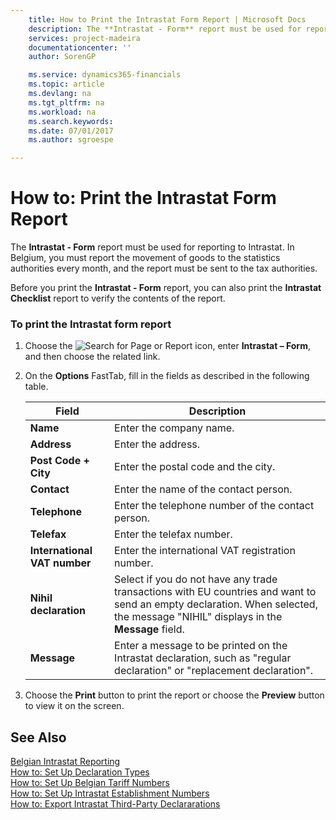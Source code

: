```yaml
---
    title: How to Print the Intrastat Form Report | Microsoft Docs
    description: The **Intrastat - Form** report must be used for reporting to Intrastat. In Belgium, you must report the movement of goods to the statistics authorities every month, and the report must be sent to the tax authorities.
    services: project-madeira
    documentationcenter: ''
    author: SorenGP

    ms.service: dynamics365-financials
    ms.topic: article
    ms.devlang: na
    ms.tgt_pltfrm: na
    ms.workload: na
    ms.search.keywords:
    ms.date: 07/01/2017
    ms.author: sgroespe

---
```

# How to: Print the Intrastat Form Report
The **Intrastat - Form** report must be used for reporting to Intrastat. In Belgium, you must report the movement of goods to the statistics authorities every month, and the report must be sent to the tax authorities.  
  
 Before you print the **Intrastat - Form** report, you can also print the **Intrastat Checklist** report to verify the contents of the report.  
  
### To print the Intrastat form report  
  
1.  Choose the ![Search for Page or Report](media/ui-search/search_small.png "Search for Page or Report icon") icon, enter **Intrastat – Form**, and then choose the related link.  
  
2.  On the **Options** FastTab, fill in the fields as described in the following table.  
  
    |Field|Description|  
    |---------------------------------|---------------------------------------|  
    |**Name**|Enter the company name.|  
    |**Address**|Enter the address.|  
    |**Post Code + City**|Enter the postal code and the city.|  
    |**Contact**|Enter the name of the contact person.|  
    |**Telephone**|Enter the telephone number of the contact person.|  
    |**Telefax**|Enter the telefax number.|  
    |**International VAT number**|Enter the international VAT registration number.|  
    |**Nihil declaration**|Select if you do not have any trade transactions with EU countries and want to send an empty declaration. When selected, the message "NIHIL" displays in the **Message** field.|  
    |**Message**|Enter a message to be printed on the Intrastat declaration, such as "regular declaration" or "replacement declaration".|  
  
3.  Choose the **Print** button to print the report or choose the **Preview** button to view it on the screen.  
  
## See Also  
 [Belgian Intrastat Reporting](belgian-intrastat-reporting.md)   
 [How to: Set Up Declaration Types](how-to-set-up-declaration-types.md)   
 [How to: Set Up Belgian Tariff Numbers](how-to-set-up-belgian-tariff-numbers.md)   
 [How to: Set Up Intrastat Establishment Numbers](how-to-set-up-intrastat-establishment-numbers.md)   
 [How to: Export Intrastat Third-Party Declararations](how-to-export-intrastat-third-party-declararations.md)
